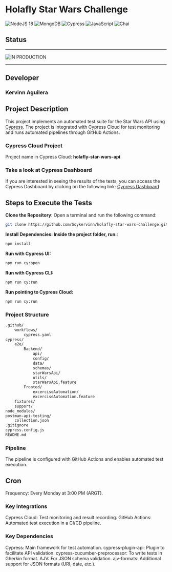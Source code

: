 # Holafly Star Wars Challenge

![NodeJS 18](https://img.shields.io/badge/node.js|18-6DA55F?style=for-the-badge&logo=node.js&logoColor=white) ![MongoDB](https://img.shields.io/badge/MongoDB-%234ea94b.svg?style=for-the-badge&logo=mongodb&logoColor=white) ![Cypress](https://img.shields.io/badge/Cypress-17202C?style=for-the-badge&logo=cypress&logoColor=white) ![JavaScript](https://img.shields.io/badge/JavaScript-F7DF1E?style=for-the-badge&logo=javascript&logoColor=black) ![Chai](https://img.shields.io/badge/Chai-A30701?style=for-the-badge&logo=chai&logoColor=white)

## Status

* * *

![IN PRODUCTION](https://img.shields.io/badge/IN_PRODUCTION-1983fc?style=for-the-badge)

* * *

## Developer

### Kervinn Aguilera

## Project Description

This project implements an automated test suite for the Star Wars API using [Cypress](https://www.cypress.io/). The project is integrated with Cypress Cloud for test monitoring and runs automated pipelines through GitHub Actions.

### Cypress Cloud Project

Project name in Cypress Cloud: **holafly-star-wars-api**

### Take a look at Cypress Dashboard

If you are interested in seeing the results of the tests, you can access the Cypress Dashboard by clicking on the following link: [Cypress Dashboard](https://cloud.cypress.io/projects/du2hbz/branches/main/runs)

## Steps to Execute the Tests

**Clone the Repository**:
Open a terminal and run the following command:

```bash
git clone https://github.com/Soykervinn/holafly-star-wars-challenge.git

```

**Install Dependencies: Inside the project folder, run:**:

```bash
npm install
```

**Run with Cypress UI:**

```bash
npm run cy:open
```

**Run with Cypress CLI:**

```bash
npm run cy:run
```

**Run pointing to Cypress Cloud:**

 ```bash
npm run cy:run
```

### Project Structure

```bash
.github/
    workflows/
        cypress.yaml
cypress/
    e2e/
        Backend/
            api/
            config/
            data/
            schemas/
            starWarsApi/
            utils/
            starWarsApi.feature
        Fronted/
            excerciseAutomation/
            excerciseAutomation.feature
    fixtures/
    support/
node_modules/
postman-api-testing/
    collection.json
.gitignore
cypress.config.js
README.md

```

### Pipeline

The pipeline is configured with GitHub Actions and enables automated test execution.

## Cron

Frequency: Every Monday at 3:00 PM (ARGT).

### Key Integrations

Cypress Cloud: Test monitoring and result recording.
GitHub Actions: Automated test execution in a CI/CD pipeline.

### Key Dependencies

Cypress: Main framework for test automation.
cypress-plugin-api: Plugin to facilitate API validation.
cypress-cucumber-preprocessor: To write tests in Gherkin format.
AJV: For JSON schema validation.
ajv-formats: Additional support for JSON formats (URI, date, etc.).
